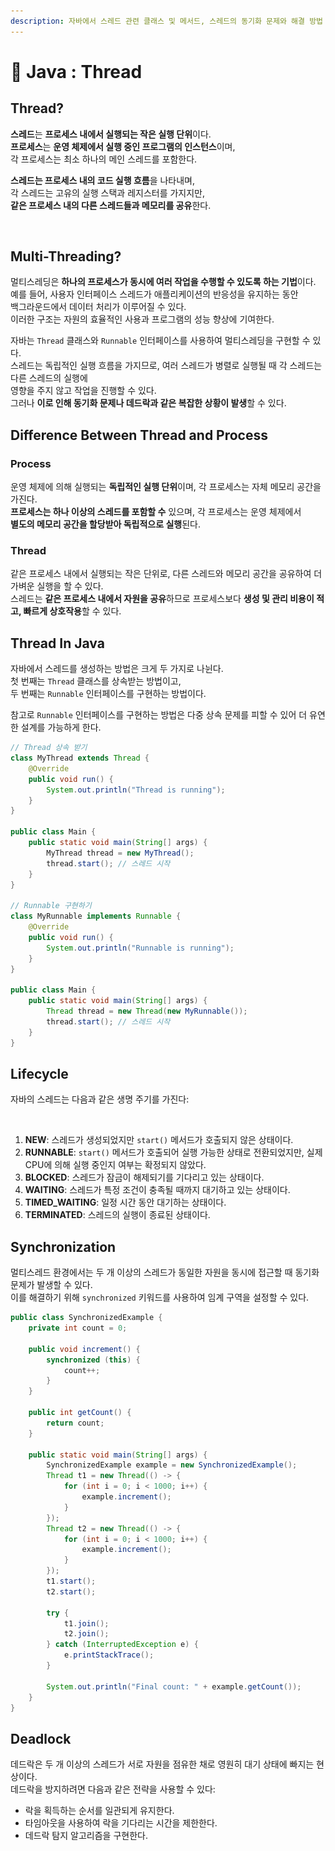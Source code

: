 ```yaml
---
description: 자바에서 스레드 관련 클래스 및 메서드, 스레드의 동기화 문제와 해결 방법 s
---
```


# 🧩 Java : Thread

## Thread?&#x20;

**스레드**는 **프로세스 내에서 실행되는 작은 실행 단위**이다. \
**프로세스**는 **운영 체제에서 실행 중인 프로그램의 인스턴스**이며, \
각 프로세스는 최소 하나의 메인 스레드를 포함한다.&#x20;

**스레드는 프로세스 내의 코드 실행 흐름**을 나타내며, \
각 스레드는 고유의 실행 스택과 레지스터를 가지지만, \
**같은 프로세스 내의 다른 스레드들과 메모리를 공유**한다.

<figure><img src="../../../.gitbook/assets/스크린샷 2024-11-09 오후 10.14.40.png" alt=""><figcaption></figcaption></figure>

## Multi-Threading?&#x20;

멀티스레딩은 **하나의 프로세스가 동시에 여러 작업을 수행할 수 있도록 하는 기법**이다. \
예를 들어, 사용자 인터페이스 스레드가 애플리케이션의 반응성을 유지하는 동안 \
백그라운드에서 데이터 처리가 이루어질 수 있다. \
이러한 구조는 자원의 효율적인 사용과 프로그램의 성능 향상에 기여한다.

자바는 `Thread` 클래스와 `Runnable` 인터페이스를 사용하여 멀티스레딩을 구현할 수 있다. \
스레드는 독립적인 실행 흐름을 가지므로, 여러 스레드가 병렬로 실행될 때 각 스레드는 다른 스레드의 실행에 \
영향을 주지 않고 작업을 진행할 수 있다. \
그러나 **이로 인해 동기화 문제나 데드락과 같은 복잡한 상황이 발생**할 수 있다.

## Difference Between Thread and Process

### **Process**

운영 체제에 의해 실행되는 **독립적인 실행 단위**이며, 각 프로세스는 자체 메모리 공간을 가진다. \
**프로세스는 하나 이상의 스레드를 포함할 수** 있으며, 각 프로세스는 운영 체제에서 \
**별도의 메모리 공간을 할당받아 독립적으로 실행**된다.

### Thread

같은 프로세스 내에서 실행되는 작은 단위로, 다른 스레드와 메모리 공간을 공유하여 더 가벼운 실행을 할 수 있다. \
스레드는 **같은 프로세스 내에서 자원을 공유**하므로 프로세스보다 **생성 및 관리 비용이 적고, 빠르게 상호작용**할 수 있다.

## Thread In Java

자바에서 스레드를 생성하는 방법은 크게 두 가지로 나뉜다. \
첫 번째는 `Thread` 클래스를 상속받는 방법이고, \
두 번째는 `Runnable` 인터페이스를 구현하는 방법이다.

참고로 `Runnable` 인터페이스를 구현하는 방법은 다중 상속 문제를 피할 수 있어 더 유연한 설계를 가능하게 한다.

```java
// Thread 상속 받기
class MyThread extends Thread {
    @Override
    public void run() {
        System.out.println("Thread is running");
    }
}

public class Main {
    public static void main(String[] args) {
        MyThread thread = new MyThread();
        thread.start(); // 스레드 시작
    }
}

// Runnable 구현하기
class MyRunnable implements Runnable {
    @Override
    public void run() {
        System.out.println("Runnable is running");
    }
}

public class Main {
    public static void main(String[] args) {
        Thread thread = new Thread(new MyRunnable());
        thread.start(); // 스레드 시작
    }
}
```

## Lifecycle&#x20;

자바의 스레드는 다음과 같은 생명 주기를 가진다:

<figure><img src="../../../.gitbook/assets/스크린샷 2024-11-09 오후 10.20.01.png" alt=""><figcaption></figcaption></figure>

1. **NEW**: 스레드가 생성되었지만 `start()` 메서드가 호출되지 않은 상태이다.
2. **RUNNABLE**: `start()` 메서드가 호출되어 실행 가능한 상태로 전환되었지만, 실제 CPU에 의해 실행 중인지 여부는 확정되지 않았다.
3. **BLOCKED**: 스레드가 잠금이 해제되기를 기다리고 있는 상태이다.
4. **WAITING**: 스레드가 특정 조건이 충족될 때까지 대기하고 있는 상태이다.
5. **TIMED\_WAITING**: 일정 시간 동안 대기하는 상태이다.
6. **TERMINATED**: 스레드의 실행이 종료된 상태이다.



## Synchronization

멀티스레드 환경에서는 두 개 이상의 스레드가 동일한 자원을 동시에 접근할 때 동기화 문제가 발생할 수 있다. \
이를 해결하기 위해 `synchronized` 키워드를 사용하여 임계 구역을 설정할 수 있다.

```java
public class SynchronizedExample {
    private int count = 0;

    public void increment() {
        synchronized (this) {
            count++;
        }
    }

    public int getCount() {
        return count;
    }

    public static void main(String[] args) {
        SynchronizedExample example = new SynchronizedExample();
        Thread t1 = new Thread(() -> {
            for (int i = 0; i < 1000; i++) {
                example.increment();
            }
        });
        Thread t2 = new Thread(() -> {
            for (int i = 0; i < 1000; i++) {
                example.increment();
            }
        });
        t1.start();
        t2.start();

        try {
            t1.join();
            t2.join();
        } catch (InterruptedException e) {
            e.printStackTrace();
        }

        System.out.println("Final count: " + example.getCount());
    }
}
```

## Deadlock

데드락은 두 개 이상의 스레드가 서로 자원을 점유한 채로 영원히 대기 상태에 빠지는 현상이다. \
데드락을 방지하려면 다음과 같은 전략을 사용할 수 있다:

* 락을 획득하는 순서를 일관되게 유지한다.
* 타임아웃을 사용하여 락을 기다리는 시간을 제한한다.
* 데드락 탐지 알고리즘을 구현한다.

<figure><img src="../../../.gitbook/assets/스크린샷 2024-11-09 오후 10.23.23.png" alt=""><figcaption></figcaption></figure>

